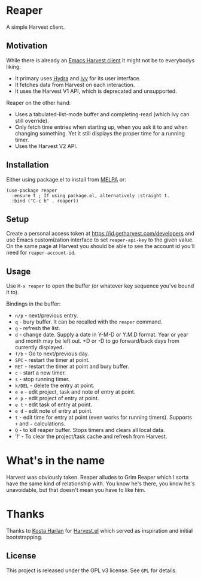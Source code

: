 # Reaper

A simple Harvest client.

## Motivation

While there is already an [Emacs Harvest
client](https://github.com/kostajh/harvest.el) it might not be to
everybodys liking:

* It primary uses [Hydra](https://github.com/abo-abo/hydra) and
  [Ivy](https://github.com/abo-abo/swiper) for its user interface.
* It fetches data from Harvest on each interaction.
* It uses the Harvest V1 API, which is deprecated and unsupported.

Reaper on the other hand:

* Uses a tabulated-list-mode buffer and completing-read (which Ivy can
  still override).
* Only fetch time entries when starting up, when you ask it to and
  when changing something. Yet it still displays the proper time for a
  running timer.
* Uses the Harvest V2 API.

## Installation

Either using package.el to install from [MELPA](https://melpa.org/) or:

``` emacs-lisp
(use-package reaper
  :ensure t ; If using package.el, alternatively :straight t.
  :bind ("C-c h" . reaper))
```

## Setup

Create a personal access token at https://id.getharvest.com/developers
and use Emacs customization interface to set `reaper-api-key` to the
given value. On the same page at Harvest you should be able to see the
account id you'll need for `reaper-account-id`.

## Usage

Use `M-x reaper` to open the buffer (or whatever key sequence you've bound it to). 

Bindings in the buffer:
* `n/p` - next/previous entry.
* `q` - bury buffer. It can be recalled with the `reaper` command.
* `g` - refresh the list.
* `d` - change date. Supply a date in Y-M-D or Y.M.D format. Year
  or year and month may be left out. +D or -D to go forward/back days
  from currently displayed.
* `f/b` - Go to next/previous day.
* `SPC` - restart the timer at point.
* `RET` - restart the timer at point and bury buffer.
* `c` - start a new timer.
* `s` - stop running timer.
* `k/DEL` - delete the entry at point.
* `e e` - edit project, task and note of entry at point.
* `e p` - edit project of entry at point.
* `e t` - edit task of entry at point.
* `e d` - edit note of entry at point.
* `t` - edit time for entry at point (even works for running timers).
  Supports `+` and `-` calculations.
* `Q` - to kill reaper buffer. Stops timers and clears all local data.
* '!' - To clear the project/task cache and refresh from Harvest.

# What's in the name

Harvest was obviously taken. Reaper alludes to Grim Reaper which I
sorta have the same kind of relationship with. You know he's there,
you know he's unavoidable, but that doesn't mean you have to like him.

# Thanks

Thanks to [Kosta Harlan](https://github.com/kostajh) for
[Harvest.el](https://github.com/kostajh/harvest.el) which served as
inspiration and initial bootstrapping.

## License

This project is released under the GPL v3 license. See `GPL` for
details.
